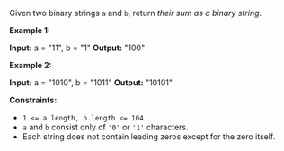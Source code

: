 Given two binary strings `a` and `b`, return _their sum as a binary string_.

**Example 1:**

**Input:** a = "11", b = "1"
**Output:** "100"

**Example 2:**

**Input:** a = "1010", b = "1011"
**Output:** "10101"

**Constraints:**

*   `1 <= a.length, b.length <= 104`
*   `a` and `b` consist only of `'0'` or `'1'` characters.
*   Each string does not contain leading zeros except for the zero itself.
